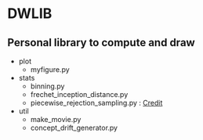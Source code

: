 # DWLIB

## Personal library to compute and draw

- plot
    - myfigure.py
- stats
    - binning.py
    - frechet_inception_distance.py
    - piecewise_rejection_sampling.py : [Credit](https://axect.github.io/posts/006_prs/)
- util
    - make_movie.py
    - concept_drift_generator.py
